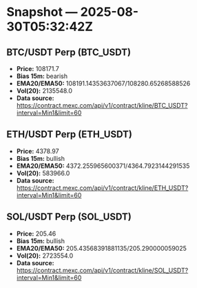 # Snapshot — 2025-08-30T05:32:42Z

## BTC/USDT Perp (BTC_USDT)
- **Price:** 108171.7
- **Bias 15m:** bearish
- **EMA20/EMA50:** 108191.14353637067/108280.65268588526
- **Vol(20):** 2135548.0
- **Data source:** https://contract.mexc.com/api/v1/contract/kline/BTC_USDT?interval=Min1&limit=60

## ETH/USDT Perp (ETH_USDT)
- **Price:** 4378.97
- **Bias 15m:** bullish
- **EMA20/EMA50:** 4372.255965600371/4364.7923144291535
- **Vol(20):** 583966.0
- **Data source:** https://contract.mexc.com/api/v1/contract/kline/ETH_USDT?interval=Min1&limit=60

## SOL/USDT Perp (SOL_USDT)
- **Price:** 205.46
- **Bias 15m:** bullish
- **EMA20/EMA50:** 205.43568391881135/205.290000059025
- **Vol(20):** 2723554.0
- **Data source:** https://contract.mexc.com/api/v1/contract/kline/SOL_USDT?interval=Min1&limit=60
